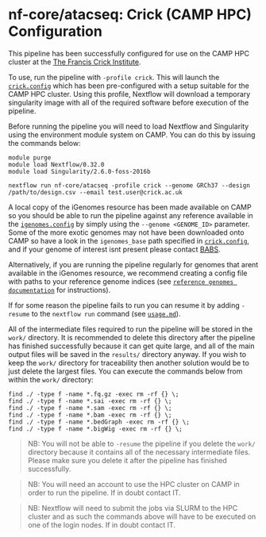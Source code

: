 # nf-core/atacseq: Crick (CAMP HPC) Configuration

This pipeline has been successfully configured for use on the CAMP HPC cluster at the [The Francis Crick Institute](https://www.crick.ac.uk/).

To use, run the pipeline with `-profile crick`. This will launch the [`crick.config`](../../conf/crick.config) which has been pre-configured with a setup suitable for the CAMP HPC cluster. Using this profile, Nextflow will download a temporary singularity image with all of the required software before execution of the pipeline.

Before running the pipeline you will need to load Nextflow and Singularity using the environment module system on CAMP. You can do this by issuing the commands below:

```
module purge
module load Nextflow/0.32.0
module load Singularity/2.6.0-foss-2016b

nextflow run nf-core/atacseq -profile crick --genome GRCh37 --design /path/to/design.csv --email test.user@crick.ac.uk
```

A local copy of the iGenomes resource has been made available on CAMP so you should be able to run the pipeline against any reference available in the [`igenomes.config`](../../conf/igenomes.config) by simply using the `--genome <GENOME_ID>` parameter. Some of the more exotic genomes may not have been downloaded onto CAMP so have a look in the `igenomes_base` path specified in [`crick.config`](../../conf/crick.config), and if your genome of interest isnt present please contact [BABS](mailto:bioinformatics@crick.ac.uk).

Alternatively, if you are running the pipeline regularly for genomes that arent available in the iGenomes resource, we recommend creating a config file with paths to your reference genome indices (see [`reference genomes documentation`](reference_genomes.md) for instructions).

If for some reason the pipeline fails to run you can resume it by adding `-resume` to the `nextflow run` command (see [`usage.md`](../usage.md)).  

All of the intermediate files required to run the pipeline will be stored in the `work/` directory. It is recommended to delete this directory after the pipeline has finished successfully because it can get quite large, and all of the main output files will be saved in the `results/` directory anyway. If you wish to keep the `work/` directory for traceability then another solution would be to just delete the largest files. You can execute the commands below from within the `work/` directory:  

```
find ./ -type f -name *.fq.gz -exec rm -rf {} \;
find ./ -type f -name *.sai -exec rm -rf {} \;
find ./ -type f -name *.sam -exec rm -rf {} \;
find ./ -type f -name *.bam -exec rm -rf {} \;
find ./ -type f -name *.bedGraph -exec rm -rf {} \;
find ./ -type f -name *.bigWig -exec rm -rf {} \;
```

>NB: You will not be able to `-resume` the pipeline if you delete the `work/` directory because it contains all of the necessary intermediate files. Please make sure you delete it after the pipeline has finished successfully.

>NB: You will need an account to use the HPC cluster on CAMP in order to run the pipeline. If in doubt contact IT.

>NB: Nextflow will need to submit the jobs via SLURM to the HPC cluster and as such the commands above will have to be executed on one of the login nodes. If in doubt contact IT.
